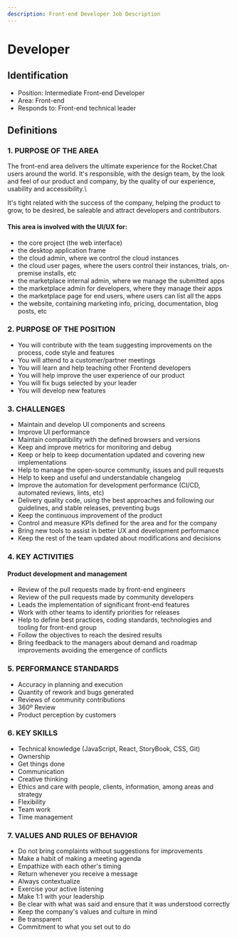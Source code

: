 ```yaml
---
description: Front-end Developer Job Description
---
```


# Developer

## Identification

* Position: Intermediate Front-end Developer
* Area: Front-end
* Responds to: Front-end technical leader

## Definitions

### 1. PURPOSE OF THE AREA

The front-end area delivers the ultimate experience for the Rocket.Chat users around the world. It's responsible, with the design team, by the look and feel of our product and company, by the quality of our experience, usability and accessibility.\

It's tight related with the success of the company, helping the product to grow, to be desired, be saleable and attract developers and contributors.

#### This area is involved with the UI/UX for:

* the core project \(the web interface\)
* the desktop application frame
* the cloud admin, where we control the cloud instances
* the cloud user pages, where the users control their instances, trials, on-premise installs, etc
* the marketplace internal admin, where we manage the submitted apps
* the marketplace admin for developers, where they manage their apps
* the marketplace page for end users, where users can list all the apps
* the website, containing marketing info, pricing, documentation, blog posts, etc

### 2. PURPOSE OF THE POSITION

* You will contribute with the team suggesting improvements on the process, code style and features
* You will attend to a customer/partner meetings
* You will learn and help teaching other Frontend developers
* You will help improve the user experience of our product
* You will fix bugs selected by your leader
* You will develop new features

### 3. CHALLENGES

* Maintain and develop UI components and screens
* Improve UI performance
* Maintain compatibility with the defined browsers and versions
* Keep and improve metrics for monitoring and debug
* Keep or help to keep documentation updated and covering new implementations
* Help to manage the open-source community, issues and pull requests
* Help to keep and useful and understandable changelog
* Improve the automation for development performance \(CI/CD, automated reviews, lints, etc\)
* Delivery quality code, using the best approaches and following our guidelines, and stable releases, preventing bugs
* Keep the continuous improvement of the product
* Control and measure KPIs defined for the area and for the company
* Bring new tools to assist in better UX and development performance
* Keep the rest of the team updated about modifications and decisions

### 4. KEY ACTIVITIES

#### Product development and management

* Review of the pull requests made by front-end engineers
* Review of the pull requests made by community developers
* Leads the implementation of significant front-end features
* Work with other teams to identify priorities for releases
* Help to define best practices, coding standards, technologies and tooling for front-end group
* Follow the objectives to reach the desired results
* Bring feedback to the managers about demand and roadmap improvements avoiding the emergence of conflicts

### 5. PERFORMANCE STANDARDS

* Accuracy in planning and execution
* Quantity of rework and bugs generated
* Reviews of community contributions
* 360º Review
* Product perception by customers

### 6. KEY SKILLS

* Technical knowledge \(JavaScript, React, StoryBook, CSS, Git\)
* Ownership
* Get things done
* Communication
* Creative thinking
* Ethics and care with people, clients, information, among areas and strategy
* Flexibility
* Team work
* Time management

### 7. VALUES AND RULES OF BEHAVIOR

* Do not bring complaints without suggestions for improvements
* Make a habit of making a meeting agenda
* Empathize with each other's timing
* Return whenever you receive a message
* Always contextualize
* Exercise your active listening
* Make 1:1 with your leadership
* Be clear with what was said and ensure that it was understood correctly
* Keep the company's values and culture in mind
* Be transparent
* Commitment to what you set out to do


